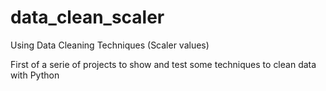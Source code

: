 # data_clean_scaler
Using Data Cleaning Techniques (Scaler values)

First of a serie of projects to show and test some techniques to clean data with Python
